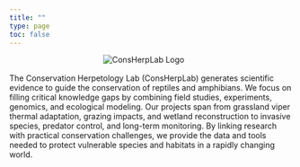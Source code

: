 ```yaml
---
title: ""
type: page
toc: false
---
```


<img src="/images/consherplab_logo-01.jpg"
     alt="ConsHerpLab Logo"
     style="display:block;margin:0 auto 16px auto;max-width:170px;height:auto;">

<p>
The Conservation Herpetology Lab (ConsHerpLab) generates scientific evidence to guide the conservation of reptiles and amphibians. We focus on filling critical knowledge gaps by combining field studies, experiments, genomics, and ecological modeling. Our projects span from grassland viper thermal adaptation, grazing impacts, and wetland reconstruction to invasive species, predator control, and long-term monitoring. By linking research with practical conservation challenges, we provide the data and tools needed to protect vulnerable species and habitats in a rapidly changing world.
</p>
